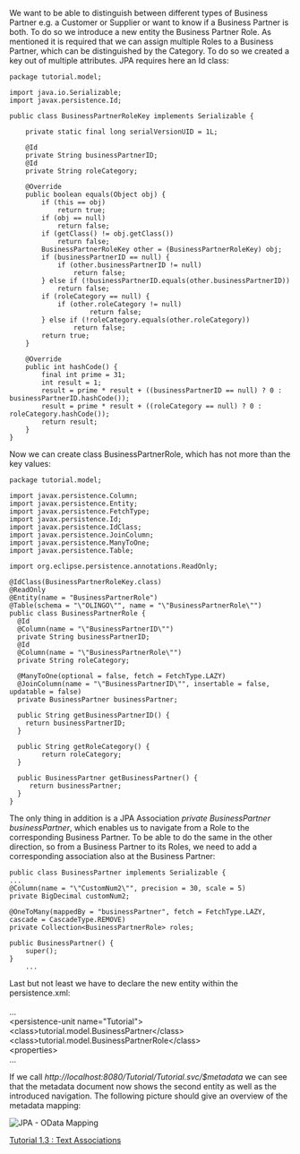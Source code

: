 We want to be able to distinguish between different types of Business Partner e.g. a Customer or Supplier or want to know if a Business Partner is both. To do so we introduce a new entity the Business Partner Role. As mentioned it is required that we can assign multiple Roles to a Business Partner, which can be distinguished by the Category. To do so we created a key out of multiple attributes. JPA requires here an Id class:  

    package tutorial.model;
    
    import java.io.Serializable;
    import javax.persistence.Id;
    
    public class BusinessPartnerRoleKey implements Serializable {
    
	    private static final long serialVersionUID = 1L;
    	
	    @Id
	    private String businessPartnerID;
	    @Id
	    private String roleCategory;
    
	    @Override
	    public boolean equals(Object obj) {
		    if (this == obj)
			    return true;
		    if (obj == null)
			    return false;
		    if (getClass() != obj.getClass())
			    return false;
		    BusinessPartnerRoleKey other = (BusinessPartnerRoleKey) obj;
		    if (businessPartnerID == null) {
			    if (other.businessPartnerID != null)
				    return false;
		    } else if (!businessPartnerID.equals(other.businessPartnerID))
			    return false;
		    if (roleCategory == null) {
			    if (other.roleCategory != null)
			    	    return false;
		    } else if (!roleCategory.equals(other.roleCategory))
		    	    return false;
		    return true;
	    }

	    @Override
	    public int hashCode() {
		    final int prime = 31;
		    int result = 1;
		    result = prime * result + ((businessPartnerID == null) ? 0 : businessPartnerID.hashCode());
		    result = prime * result + ((roleCategory == null) ? 0 : roleCategory.hashCode());
		    return result;
	    }
    }

Now we can create class BusinessPartnerRole, which has not more than the key values:

    package tutorial.model;

    import javax.persistence.Column;
    import javax.persistence.Entity;
    import javax.persistence.FetchType;
    import javax.persistence.Id;
    import javax.persistence.IdClass;
    import javax.persistence.JoinColumn;
    import javax.persistence.ManyToOne;
    import javax.persistence.Table;

    import org.eclipse.persistence.annotations.ReadOnly;

    @IdClass(BusinessPartnerRoleKey.class)
    @ReadOnly
    @Entity(name = "BusinessPartnerRole")
    @Table(schema = "\"OLINGO\"", name = "\"BusinessPartnerRole\"")
    public class BusinessPartnerRole {
      @Id
      @Column(name = "\"BusinessPartnerID\"")
      private String businessPartnerID;
      @Id
      @Column(name = "\"BusinessPartnerRole\"")
      private String roleCategory;

      @ManyToOne(optional = false, fetch = FetchType.LAZY)
      @JoinColumn(name = "\"BusinessPartnerID\"", insertable = false, updatable = false)
      private BusinessPartner businessPartner;
    
      public String getBusinessPartnerID() {
        return businessPartnerID;
      }

      public String getRoleCategory() {
            return roleCategory;
      }
    
      public BusinessPartner getBusinessPartner() {
         return businessPartner;
      }
    }

The only thing in addition is a JPA Association _private BusinessPartner businessPartner_, which enables us to navigate from a Role to the corresponding Business Partner. To be able to do the same in the other direction, so from a Business Partner to its Roles, we need to add a corresponding association also at the Business Partner:

    public class BusinessPartner implements Serializable {
	...
	@Column(name = "\"CustomNum2\"", precision = 30, scale = 5)
	private BigDecimal customNum2;

	@OneToMany(mappedBy = "businessPartner", fetch = FetchType.LAZY, cascade = CascadeType.REMOVE)
	private Collection<BusinessPartnerRole> roles;

	public BusinessPartner() {
		super();
	}
        ...

Last but not least we have to declare the new entity within the persistence.xml:  
	<?xml version="1.0" encoding="UTF-8"?>  
	...  
	\<persistence-unit name="Tutorial"\>  
		\<class\>tutorial.model.BusinessPartner\</class\>  
		\<class\>tutorial.model.BusinessPartnerRole\</class\>  
		\<properties\>  
	...  



If we call _http://localhost:8080/Tutorial/Tutorial.svc/$metadata_ we can see that the metadata document now shows the second entity as well as the introduced navigation. The following picture should give an overview of the metadata mapping:    

![JPA - OData Mapping](https://github.wdf.sap.corp/D023143/OlingoV4JPA/blob/apache/jpa-tutorial/images/MetadataBuPa1/Mapping2.png)  


[Tutorial 1.3 : Text Associations](https://github.wdf.sap.corp/D023143/OlingoV4JPA/wiki/Tutorial-1.3-:-Text-Associations)    
